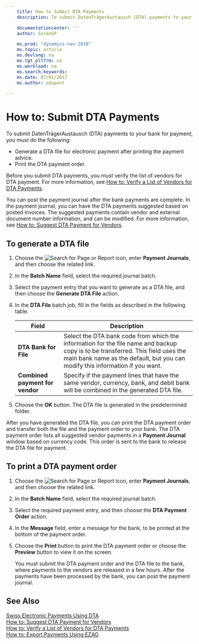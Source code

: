 ```yaml
---
    title: How to Submit DTA Payments
    description: To submit DatenTrägerAustausch (DTA) payments to your bank for payment, you must perform certain tasks.

    documentationcenter: ''
    author: SorenGP

    ms.prod: "dynamics-nav-2018"
    ms.topic: article
    ms.devlang: na
    ms.tgt_pltfrm: na
    ms.workload: na
    ms.search.keywords:
    ms.date: 07/01/2017
    ms.author: edupont

---
```

# How to: Submit DTA Payments
To submit DatenTrägerAustausch (DTA) payments to your bank for payment, you must do the following:  

- Generate a DTA file for electronic payment after printing the payment advice.  
- Print the DTA payment order.  

Before you submit DTA payments, you must verify the list of vendors for DTA payment. For more information, see [How to: Verify a List of Vendors for DTA Payments](how-to-verify-a-list-of-vendors-for-dta-payments.md).  

You can post the payment journal after the bank payments are complete. In the payment journal, you can have the DTA payments suggested based on posted invoices. The suggested payments contain vendor and external document number information, and can be modified. For more information, see [How to: Suggest DTA Payment for Vendors](how-to-suggest-dta-payment-for-vendors.md).  

## To generate a DTA file  

1.  Choose the ![Search for Page or Report](../../media/ui-search/search_small.png "Search for Page or Report icon") icon, enter **Payment Journals**, and then choose the related link.  
2.  In the **Batch Name** field, select the required journal batch.  
3.  Select the payment entry that you want to generate as a DTA file, and then choose the **Generate DTA File** action.  
4.  In the **DTA File** batch job, fill in the fields as described in the following table.  

    |Field|Description|  
    |---------------------------------|---------------------------------------|  
    |**DTA Bank for File**|Select the DTA bank code from which the information for the file name and backup copy is to be transferred. This field uses the main bank name as the default, but you can modify this information if you want.|  
    |**Combined payment for vendor**|Specify if the payment lines that have the same vendor, currency, bank, and debit bank will be combined in the generated DTA file.|  

5.  Choose the **OK** button. The DTA file is generated in the predetermined folder.  

After you have generated the DTA file, you can print the DTA payment order and transfer both the file and the payment order to your bank. The DTA payment order lists all suggested vendor payments in a **Payment Journal** window based on currency code. This order is sent to the bank to release the DTA file for payment.  

## To print a DTA payment order  

1.  Choose the ![Search for Page or Report](../../media/ui-search/search_small.png "Search for Page or Report icon") icon, enter **Payment Journals**, and then choose the related link.  
2.  In the **Batch Name** field, select the required journal batch.  
3.  Select the required payment entry, and then choose the **DTA Payment Order** action.  
4.  In the **Message** field, enter a message for the bank, to be printed at the bottom of the payment order.  
5.  Choose the **Print** button to print the DTA payment order or choose the **Preview** button to view it on the screen.  

    You must submit the DTA payment order and the DTA file to the bank, where payments to the vendors are released in a few hours. After the payments have been processed by the bank, you can post the payment journal.  

## See Also  
 [Swiss Electronic Payments Using DTA](swiss-electronic-payments-using-dta.md)   
 [How to: Suggest DTA Payment for Vendors](how-to-suggest-dta-payment-for-vendors.md)   
 [How to: Verify a List of Vendors for DTA Payments](how-to-verify-a-list-of-vendors-for-dta-payments.md)   
 [How to: Export Payments Using EZAG](how-to-export-payments-using-ezag.md)
